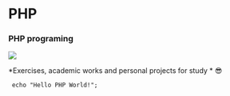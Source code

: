 # PHP
### PHP programing
![](https://img.shields.io/badge/PHP-777BB4?style=for-the-badge&logo=php&logoColor=white)


*Exercises, academic works and personal projects for study * :sunglasses:

     echo "Hello PHP World!";
